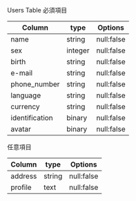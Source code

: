 Users Table
必須項目

| Column | type | Options |
|---------------------|-------|--------|
| name | string | null:false |
| sex | integer | null:false |
| birth | string | null:false |
| e-mail | string | null:false |
| phone_number | string | null:false |
| language | string | null:false |
| currency | string | null:false |
| identification | binary | null:false |
| avatar | binary | null:false |


任意項目

| Column | type | Options |
|---------|-------|--------|
| address | string | null:false |
| profile | text | null:false |
